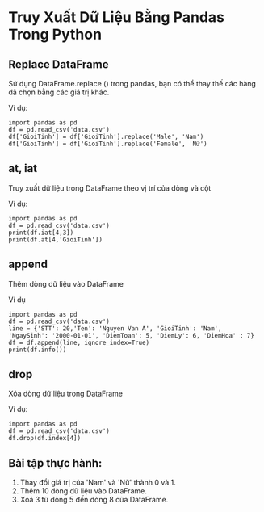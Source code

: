 # Truy Xuất Dữ Liệu Bằng Pandas Trong Python


## Replace DataFrame
Sử dụng DataFrame.replace () trong pandas, bạn có thể thay thế các hàng đã chọn bằng các giá trị khác.


Ví dụ:

```
import pandas as pd
df = pd.read_csv('data.csv')
df['GioiTinh'] = df['GioiTinh'].replace('Male', 'Nam')
df['GioiTinh'] = df['GioiTinh'].replace('Female', 'Nữ')
```


## at, iat 
Truy xuất dữ liệu trong DataFrame theo vị trí của dòng và cột

Ví dụ:
```
import pandas as pd
df = pd.read_csv('data.csv')
print(df.iat[4,3])
print(df.at[4,'GioiTinh'])
```

## append
Thêm dòng dữ liệu vào DataFrame

Ví dụ
```
import pandas as pd
df = pd.read_csv('data.csv')
line = {'STT': 20,'Ten': 'Nguyen Van A', 'GioiTinh': 'Nam', 'NgaySinh': '2000-01-01', 'DiemToan': 5, 'DiemLy': 6, 'DiemHoa' : 7}
df = df.append(line, ignore_index=True)
print(df.info())
```

## drop
Xóa dòng dữ liệu trong DataFrame

Ví dụ:
```
import pandas as pd
df = pd.read_csv('data.csv')
df.drop(df.index[4])
```

## Bài tập thực hành:
1. Thay đổi giá trị của 'Nam' và 'Nữ' thành 0 và 1.
2. Thêm 10 dòng dữ liệu vào DataFrame.
3. Xoá 3 từ dòng 5 đến dòng 8 của DataFrame.